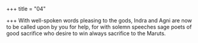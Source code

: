 +++
title = "04"

+++
With well-spoken words pleasing to the gods, Indra and Agni are now to  be called upon by you for help,
for with solemn speeches sage poets of good sacrifice who desire to win  always sacrifice to the Maruts.